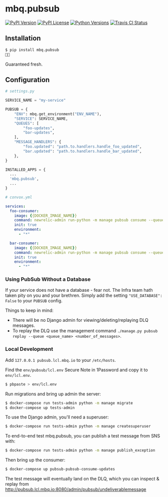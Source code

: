 # mbq.pubsub

[![PyPI Version](https://img.shields.io/pypi/v/mbq.pubsub.svg)](repo)
[![PyPI License](https://img.shields.io/pypi/l/mbq.pubsub.svg)](repo)
[![Python Versions](https://img.shields.io/pypi/pyversions/mbq.pubsub.svg)](repo)
[![Travis CI Status](https://img.shields.io/travis/managedbyq/mbq.pubsub/master.svg)](repo)

[repo]: https://pypi.python.org/pypi/mbq.pubsub


## Installation

```bash
$ pip install mbq.pubsub
🚀✨
```

Guaranteed fresh.

## Configuration

```python
# settings.py

SERVICE_NAME = "my-service"

PUBSUB = {
    "ENV": mbq.get_environment("ENV_NAME"),
    "SERVICE": SERVICE_NAME,
    "QUEUES": [
        "foo-updates",
        "bar-updates",
    ],
    "MESSAGE_HANDLERS": {
        "foo.updated": "path.to.handlers.handle_foo_updated",
        "bar.updated": "path.to.handlers.handle_bar_updated",
    },
}

INSTALLED_APPS = {
  ...
  'mbq.pubsub',
  ...
}
```

```yaml
# convox.yml

services:
  foo-consumer:
    image: {{DOCKER_IMAGE_NAME}}
    command: newrelic-admin run-python -m manage pubsub consume --queue foo-updates
    init: true
    environment:
      - "*"

  bar-consumer:
    image: {{DOCKER_IMAGE_NAME}}
    command: newrelic-admin run-python -m manage pubsub consume --queue bar-updates
    init: true
    environment:
      - "*"
```

### Using PubSub Without a Database

If your service does not have a database - fear not. The Infra team hath taken pity on you and your brethren. 
Simply add the setting `"USE_DATABASE": False` to your `PUBSUB` config. 

Things to keep in mind:
- There will be no Django admin for viewing/deleting/replaying DLQ messages. 
- To replay the DLQ use the management command `./manage.py pubsub replay --queue <queue_name> <number_of_messages>`.


### Local Development

Add `127.0.0.1 pubsub.lcl.mbq.io` to your `/etc/hosts`.

Find the `env/pubsub/lcl.env` Secure Note in 1Password and copy it to `env/lcl.env`.

```sh
$ pbpaste > env/lcl.env
```

Run migrations and bring up admin the server:

```sh
$ docker-compose run tests-admin python -m manage migrate
$ docker-compose up tests-admin
```

To use the Django admin, you'll need a superuser:

```sh
$ docker-compose run tests-admin python -m manage createsuperuser
```

To end-to-end test mbq.pubsub, you can publish a test message from SNS with:
```sh
$ docker-compose run tests-admin python -m manage publish_exception
```

Then bring up the consumer:
```sh
$ docker-compose up pubsub-pubsub-consume-updates
```

The test message will eventually land on the DLQ, which you can inspect & replay from http://pubsub.lcl.mbq.io:8080/admin/pubsub/undeliverablemessage
